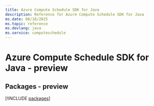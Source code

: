 ```yaml
---
title: Azure Compute Schedule SDK for Java
description: Reference for Azure Compute Schedule SDK for Java
ms.date: 08/18/2025
ms.topic: reference
ms.devlang: java
ms.service: computeschedule
---
```

# Azure Compute Schedule SDK for Java - preview
## Packages - preview
[!INCLUDE [packages](compute-schedule-index.md)]